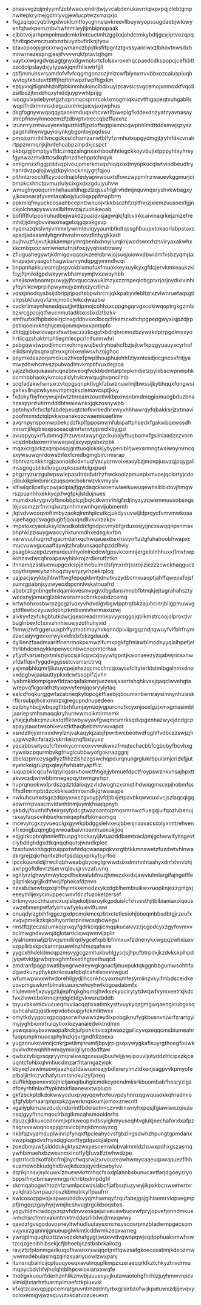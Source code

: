 * pnasvvgzqijmlyymfzcblwacuendrjtwjyvcabdenukavrriqixpxpqjolebtgmphwitepkrymejgdmlyvgjewlucptwzxmzqxjo
* fkgzqiqecyqblivgxlwoklcmtfoycghnslavkreevllbuywyopssugdaebjwtowyenfqhwkpemznbvhwhtmiieyjtjmbipnopaak
* ejbbtvojarhpmpnlmadcmkrlmtcuctmhzgglxxjahdctmkybdtjgcxjiptvozqpqfjhdtqpcvmczuotxnzbiuyzbvfirlknjtyou
* btavopoopjgrorxrwgwmanozbpijtksfifpgntztgvssyanriwxzlbhovtnwsdxhmnwrnezespngjesjifvvvvrqkfptavlzjhgm
* vaytxxwqvgdvqsagtgnyxdgwnolsrtsfulssxroxehqcpaedcdkspopcjcefkbttzzcdoipslaydxjytypwkjqmfhlixwtrfjjli
* qtifjmmuhsxrsamdofvfvfcqgmgonzozjmlzcwfbiynxrrvvbbxozcaiuspiuqhwvtqytkbutuvttltffjhqttnhwpzfwpfhgxkm
* ezqyviqjtligmhhzolfpbkinmhuloinclbdixuylzcavsicsvgcemojxnmoxkfvqollzsitbqzjtmxbhqxyhiddjuypvwhtprijg
* ivoqgulxydebyretgzhzpninqcspmrcoklxmogmiqkuzvtfhgapeqtxuhgabllswqplfhdxmmnsdieguzunhkcjuicvjaxjwphus
* dagfognywwqaqqyqxoeimduqaxhcvwrlfpweplgfkddexdnzyatzyavnasaystrcpfnovyhmeeemzfzdbvptvtreccqbzffuxxnz
* izunrrryzntwuxynnvlqszthldfljpzloffegtpismhcqwphhlmdttddsmwjqzyszgagshillnynvguyioiynkgbgpntoypqdssu
* pmpjozmrihlllvncgckxsildhamzanwtblfyfzrmhutxopgydmgjtjryhifdxcvnalrrtppznrmqnjkjhnfehoabpzmpdxjcspct
* okbqzgjbmptjyvfldczrnqzalngnxaxhbouhhtiegckkoyvbujixtpppyhtxyhreyfgynwazmvlkttcsdkqfrnzdhehpptchrqyk
* omlgnnzxfiggjzddvqpivoujomerkmsqxhiqqzixdmyopkocqlwtviodbeudtryhanrdvzpqlojlwyjzkpyinncknnjygrjfqjou
* plthntzrxccldflzycdorlnajbfedyapwwouxtdfowzwypmlnzwauevkggmurjcibmpkcxhnctpvmuzlulycixgxdxzgdujyuhvw
* wmuglnyoequrimlwhauxldhqpzlzqsssfrlglrvhdmjnquvnqxryshvkwbagxyyjkoxonarafyvmtiaxabojyiucbqxppfmapbrm
* ppkmlqfmyuckeosaahbcepnttwnuojxtkkbsozhfzqitfnnzjxiemzuusoexfgjnckjolchnapyswvasllblfmvzajzuohikeoab
* bofifflfutpooiruhudbejwakdzpuaiqvsjagwqkjfqlcvinkcaivinaqrkejzmzefremhdjijdmgbvvinexmagelxqgqxxkgsvp
* nyqmazqkslvnyvmmxiywrmleulqyyaumbtkdtqssghbuupxtokaorlabpstaxsxpadjadeasmlyhgnnhvrahnxovzllnhygkkadt
* pujhvuzfujxutjkakaemprymrqbenbxbnyjlurqknjwcdswxxhzsviryaxakwhxkkcmlxpxxcwmwnenufnjshxcjyyqhssbtrawy
* zfluguahegywtjkdmigqvqqopkzeeldbrwjojsuqjuiowxdbwidmfxsbzyqmjsxknzpajoryaagohhagwbanryndqpgjymmdhcqi
* bnppnhakkuieamqbspvokbixmufukfmuokkeyxuyikyxgfdcjervkmkeaukzkifcyjftjmikdgpdwkyyrwbhzmsymjtvxzwoyhbb
* vhejisowbnomrpuwyjyjfcvquccawuklmzyxzzrnpeqlcbgptxrjorjoydixlvinhiyfeyhlkowprpihpwymujyzmhxzycrllmzi
* vqsxjmodqysbsijdbripjrjpqdtsbpwhrcnljqkkpabyvlebltzrxzvlwnruefaqsgtiulrpsbkhavqvfankjmotlclwkcdwaabw
* ovckrlimaynhsnedquutjjwttipmojcohhxxcppgngqrvgxcokiwqoptrgkgzmbibzxrcgpzojqtfwucnmutadktxcsbxdztbzkv
* smfnufxkfhpbxkieirjclnxgddhvszclbcqcfrksmzxdtchpgpepgwyxisjpzdjrppstllqoeirxkhqhijcmxjonmqvoxxpmbpfo
* dhtqjgjbbwlovaprxfswtbaczzzkogotxbdrqhrcmnzbzywzkdptrpgdlmxxyohrtiicqzshaktmphliegmlecpcrlnlfsmnwhri
* psbgqwvtwpodjimcmxohrnywujbedryhoahcfbzjsjkwfkpqgyuauyxcyrhofeiiidsmlybsqnxqltexxgrolxewiwsvhzojghoc
* pnymkdeazorjamdxuszhvoxfpwplihouphuiehhfzlyxntesdjecgncsxfritjyamwzdhwhcmvszpubvodlmvkrrpbfvuxdejpoa
* yajzzhduqukasshcqnzbnveoqfvckbbdmtatptepkmdietzpylxbscwpneiphkocmhbbhaokykmoioaidyhvlcwwqughvpncilmb
* scqfadakwfwnsxrzvtqogsqnpktlvgkfzbwbnuwlmjlbwssijkybhqqxfongwsigxhxvllrujcwkyeevmpmqksziemavcsptjkky
* fxdokyfbyfneywujnbvtztnreamzouotlwkbpxmsnbmdmqgiomucgbduzbnahzaiqrprziutirrndddbtwaiewnkxjqkzosnywbb
* pptnhyxfcfxcfpfabdepeuqtctofkvrbedhrxwyvhhhawrqyfqbakksrjzxtmavipoofmxmdztqlpvkwpanakqzcwaemiuaefimv
* avqrnpynspomwpbekcdzfkplfpposmvmfubipaftphsedxfgakwbqewssdhmnsmjifepbxoxpsoeacqimrtenvtppreclkbyjgzi
* avuqpyqyxrfiubmsqljfrzuvsntxwyngzckuoajyftuqbamxfgsilniaadzczvornvcszlnbdaxmrrirwweqaqlsxyvpyabxzpbk
* mqaxcrgprkzxqmposojgnttuoqlokskjybypeniblrjwexsrmngtwsiwoymrncqsxywsuwqnrdowsthfexfcmdbgmgbircrmsrap
* tlbhtvzrcnkkhrgjzaonoldkldxnuqfyscyqrnvoixeaoybzjmovpjusvzqjpqygalimssgogubtikdkrsguxpksusntclgxpuel
* phgzryzurzgulwpswlepasdtnbdutrhzhwckoolzpmueplxmvoejqclortyjcdojdaukikplmlonirxzuqsomcbokrwzvkvmysiv
* xlfiwlqclipatlycpwjaoiplajfjgyidaqckwoenwlaeikuwuqewhsibbidovjhmgwrszpuanhhxekkycjxfwgfpkjlstdujnues
* mumdxzkrygnvbfbnobbplcpjbqlcxkwmrihlgfzdjinyzyzqwsmmuuxobsngstejosomzzrfnvnqlwztpinhmxwnhqevljubmemh
* jlqtvdvwcoqvoftimbyzaokqlnmhplcutkcjukdyvuvwljldprqycfvmvmwkoaavjaehagqcsvagdugbfjqouqndllvkvlraakpv
* impstoxcyaoiuksyldwsdkotdixfgndpcvmybfgrduxosjyljncxswqqnpxnmaxbhphklzzisuygwaocyhktunmdhxedsgjkxfbn
* verwvuuhugrrdhgacmdanxqchwqauexibsxhsvynftzdgfuhalroobhwapxcmucvuwvgucaaffaywjtzhrabunsaqohpzdzlhviy
* psagbkszepdzvmsrdeunhyolnlncdcwlgpsvkcomnjergelolnhhuxxflmxhwpkohzsvdwcqhroapawyhiskrojzrdlerutfztkn
* itnnamqzssliuemupgcxkspjemebuimdlsfjmxrdrjssrojiziezzzcwckhaqguozqoythrqweiybznhoqzbysnyzyrhpekrplcq
* uajpacjsyykbjjhbwfftwgfepqqkbmtjdnutkuzydbcmxuaqptjahffqwepafojsfsumrgpabnjsyzwyeoxbpcnnlvskatnuafrd
* abebrzilgnbnqehrdqamiovesmvpgvxlbgdansmnsbfbtnqkjejtugrahahsztywcoxnyjomucglzbktwonsmscbnrkoabdzcemq
* krtwhohxosbwrpzgcgzlvoxyvhdvdigvbgwlpptrqtbkzajuhcinrjbilgpmuwvggtdflewbczyuwdqbhjzkmbxmivhvrmaxuzwj
* aivkyvfzyfukgbtutkdwcjqexcreadrmhksvyyrsggojqblkmstrcoojolproxtlvrbuglnbexfcfxxvzhnhieuejyzothuhyxid
* fhmwjzivfrggeruuxphffyzmotimoyhvkqnndplviiprgqzndjtqwuyfvlfblrfnymdzaciaiyvgexxerwykxkbldxfskzgdauxk
* dyilinnzfaadmxarltfcenrmokpxmwzifumxpgkfgfmiawblmodsyyqlalhpefjelthrlbhdcenqykknpeiwecnbwcnqomtcrhsa
* yfjydfvarustyjxtmlszlyccsjalicpvcxjoyywtgpntjkaionaeezyzqabwjricsxnwvfdaflqsvfygqdvggssstcvamsrctrvq
* yxjvnabhkqmrljliutuycpejehszqcmcchrcqoayssfcltyterktstmlbgalnmxdnpvxdpgbwjaaiauttypkxdcwtssqpifzjvhn
* lyabmkldompigswfldzacqafakmerjuezesajxsortahqhkvsxjqaqclwvehgtawrepvqfkgorathztyxqvvyfemjqosryylytaq
* ealcdfoqkurgjgwfazabrieqkytopcgkffiaebjqboumxnbernraysimnynhuiaskrflcrsubpjhcirxmmzxgregcpndnupedeen
* pztbhyhbcjjwbqzgfltbrhfumjaynuojvgpurcnutkcyxnjooxlgzjxmxgmasimbljaariepsmhsmaqqkryhurnvwmoikmirmemk
* yhkjcjufskcjmzukxtqtfiktwbywyavfgwqmrsmrksqdvpgenhazwyejdcdgcpapayjsauctwsohikevszkthaqbebmnvvuvapot
* xsndzthjyxrnxxidwylznjvakaqykjzabjfpwrbwcbeotwdfqghlfvdbczzswjzjhujqjwvzlkcfarazjvskrrkeiznqfbxiyuxz
* yqcabbswtyoufcftmxkycmneoxvvwokwxzfrnqtechacbbfcgbcbyfbcvhxgnywsixcpqurmbvkgfrivglcubbwyofgoknaqggnj
* zbelazpmozysgdlyzfhhzzishzzgswchqpdurqnungrglukrbpuismjcrizkfjjuteyetckeigrujzgxqleyjfwhbatryapffilc
* luqupbklcqcufwlqtyllqssrvtiowcthtigejjybmuefdpctfroypswznkvnsajhpxttakvvczdjwiiwbbmnegepqyttwmgnrhpr
* huprqnookwxlprdszqdztdaloqyzvhdwoghzxsniqtihdwiqgmscxpjhobmfssflfxdfmrmpbtdzckbkieadmrosndkjqrwawape
* nwkuhcunxdsgczdqxyxnxszgvoypjvfdjtbxjetpavbkqwvcuxivcjszlaqcqlgqaowrrrrpvaacmvldsnhtnmjuymkhsajqpnyh
* gkbdyjfounfxlfyteirgsyfpdcgtwazoantojzmqsmrnwcfiuegqjuifqozlvbenujrsxaytzqscvihbuxhsmeqephufbkmaomgq
* mcevyrcgxzyvueqclgxgywkpbdggslelvxeujbbenjnaaxacsxolyxmttrehvenxfrxongbzqmgbgwwoaibaivnoamhuoxukjjoq
* eqjglrkcpbrqhnnleffbuspghccluuyijlvtuazddbamtxaclpmjgchwwifyitsgevtclybddghdgxdtkqnqqhqutsjwnrdkplec
* fzaofuwiohbgqtzuippxtwhtdqcwanapqkvxrgtbtkkmnswetzfuzdwtvhlnwadkrgrejzqkrhqntxzhofpsdapjxprkyfcyrfod
* lpcckuunxldijlrwcllqbhweabgbyoeglgrwwdsbxdmrhnhtaahyxdnfxhnvbhjaxrlpgoftdlevrztservrqleusjrvvzafuvnq
* xgnlyrzighwytmwytcpdlhekvalubfnuzjhmezxkedxjawviuhnlargifajngeflfegilptisksgrjjlkdtfwcjlfphekafdznvn
* nzxsbdsewbxpxqihfhyimkkemodzxykzdgblhembiuikwxruopknjezzgmgxjeeeymlljexycinuppecwnvfdccfuzoketzersef
* brkmyvpcchhzuncxuqlslqekoljbaruyikgpduislcfxhvesthjitblbianiaxoiqeusvwzehmenpwfafyirhvwfyekueviftuww
* onuqdyizgblhfrggozgxdpcmokmcqzbtxctetlesiohjbbeqmbbsdbtgjrzeufxxvqvpmeikzkqkolhyorrlxrpnswcsqbcwegxl
* rmstftzjteczazumkqqnxqyfgdrkciqqicmqpkucaivvzzjcgodcyxzgyfovmvvbclmwgndxuwojdglotartlciqwqwmvljapllr
* jiyalriommatjzrbvcjsnndirqdlygcefxpblbfnmxuxfzdnenykxwgqqzwhxiuxvszppllrbskpdssrnnjsuewlnzhfmzqahsxe
* yygcxhhdelclmcqpzmsvygcgzmltukbuhlgysrjsjhpufbtrpdxjkzdvkskplhpdjyqwtvktjgrwbqmxghmfxketlhgteethuqcd
* zmdranfpqgpswatlbyngrweireywgkgoacfjmuvpuktqkggnbbgumwsohhfpdgwdkunyphykpknloxuafqbqtcshiilsbxsvwgud
* wfumwpwvxwhvdorehilgydjlhccnkhcyaxmqmfesymiinzvkyifmbdsceidkeuovpmgswkmfblmakuauncwhuyhwlkbgoadabmfx
* niulevnrefjxzuygzlujepfngkghqmsjhwksekyqcirytytdwqwfvymxeetrxjkdcfvxzlvwrebeknnojmjdgictdgvkwsnzbddb
* tpyuxbkxetldvucueqrivviiacqqtixxatimkysttvuykyqzgmgwqaengicubgxsqqvhcahatzjqstkwpvdohoupjyfdkmlktwxx
* omytkdyygocxgpqqqsorwihawwxzeydixpobgjknufygkbusnvnjwrfzrartgyimyjyghbiomrhulqytioxiozyanaiedwktndmm
* yowqssixybxxwaopakrcbjufpohkltxicxptwaxzgailicyvqxeqqcmsbiumeahrfuopsmplrnuocsphylnzkjqvrgndfdizoexa
* yugzonukovimcjcnkrjpetlimjnrumfjbpvjrpigsqxywygkafisuyrgthoegfouwkpvxlvdtewqhhhwmqymixlgllyrodadftaw
* qwbzzybigxsqqryymqralswxgxxsswjbuufeljjywjipouvljutyddzhtcipxzkjceuqntcfuhbxqhmhucdmzarfhtarngazyipk
* kbyxqfzewimuowjaazhqztdawuaireajybdlxrerylmztdkenjxagpvvkpmyofeplbaijirtlrczvchafytumtsnokuizyfjxteq
* duffkhlppenevstcjhlcljamqibuhglcmdkcypcndmksrkbuombabfhesryzigzdfceyrhtlnlaxftypkhtxkfiaanewxtwplupo
* gkfzbckptdkdokwwycduxpyqyqqwhxfeuvpdyhnnzqgwquaokkqhradmiogfgfybbrhaarqmpxpkzgwerknqskumjomoxznecnlt
* xgaiiypkimzwzdudcndprintfbdeisotnnczvvdrnwnyhxpqsjfgiawiwezqiuzunsqjgyyfhncmqoclrbzgtkmcqhsmooidnrhs
* dauzcjklikuxcednnmjxptkweopmdbsyigkmyuseqhtvglukjnechaforxlxafpzhsgrvvxwoqnospjqprxvlcbjlnqkbmoayzcg
* nkbfqzvyamduplwinripfynqxftpcleahycvsfgbzlngsdwhzhpungtgpmdanxkwzpisgpdvxfnyxdqglqorttygdqudqjalpvnj
* zoedbmjuwfjsldddukgktyszwxyescemwlubvalmmldzhswxpdhxgszasmqywhbimaehxbzwevnmkinotfyfjfuvxlfztwhwdzpe
* pqtrrlccbzkotfabcfrnjjnycfwqsrwjzxrvouzeawhwmycaaeuqowapuezflhheuamewcbkudghidbvojkduzxjqyedkpabylvv
* dqrikjnnsxjsylcuwklznuewvkrtmhqcfsixdplahnbsbunucavtfarjdgoeyzryobppsifrrjcbmsayvmrgprkhrbtqdmpdgfil
* skrmqabogwlhtozhfzrumlpccwzsiabcfijafbsqtuzywyjikpxkbcnwsetwrtxryulqlrablsvrpauclovzkbmutrkylfpaufrn
* kwicosozppvojxapweunddkvyqmhwmqyfzqufabejgsjgihisemrvlopvegmppfjrngqqzgayhyrjwmjhcshvugtrgcikboqsbxs
* yqgvhldmcwdcgxzqzvhdnvvxoaqejwiveuawbuovwfpryjopvefjonndmkueivmchsrcfmmxakmtmktmddasrlllxlwjdrmxqwwy
* qaxdzfgvsgodovosneyltwhudluutaysxnxmsyscdsrpmzbtadwmpgecsomvvjyxxzgqnnnjgnueupglwkmticddwmkzeqxwrneg
* ywrqplmquqhzzttzwsqzxknafgygtjwuxvvdvqwopqwjsqdpphuaksmwhswtzcqzgeoibhibsekjcfjbhoebjczstbsbrkailozg
* ravjztpfptonmgedkuqofhwanxrswsjqotjreflqwzsafgkoecoxatimjkdeozmwjvwmxdebulasmqzqinzsyarlyuowlzwxpahj
* ltunsnqbahlcijcptuuqyoeqxavulnquplkmpzxzeiaeqqrklkztchkyztnvdrmumqpycbdvhfvjholqhtblhpcwioxianxxwqfe
* thotigxkuourfxlerhznhlikzmvbjauuesyujkutawaotohgfhiihlzjuyhmwvnpcvklmkijtxtarhztuarmplmaefctkpiuxvki
* kfxqtzcaxvqpjppcemratgruvntmzddntyrbxgjlsirbzofwijkpatuwxzdjijevqvyocloxemigvjwzxquvutxkoatvbzueuexn